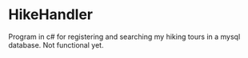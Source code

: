 # HikeHandler
Program in c# for registering and searching my hiking tours in a mysql database.
Not functional yet.
